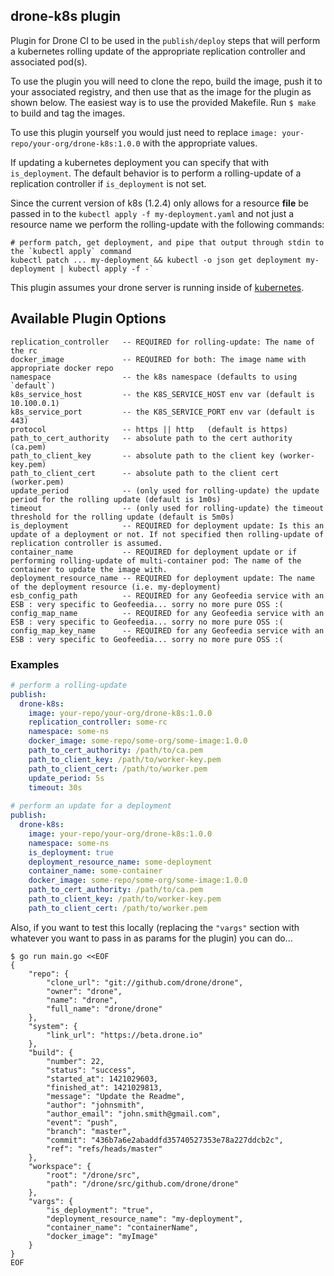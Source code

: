 ## drone-k8s plugin

Plugin for Drone CI to be used in the `publish/deploy` steps that will perform a kubernetes rolling update of the appropriate replication controller and associated pod(s).

To use the plugin you will need to clone the repo, build the image, push it to your associated registry, and then use that
as the image for the plugin as shown below. The easiest way is to use the provided Makefile. Run `$ make` to build and tag the images. 

To use this plugin yourself you would just need to replace `image: your-repo/your-org/drone-k8s:1.0.0` with the appropriate values.

If updating a kubernetes deployment you can specify that with `is_deployment`. The default behavior is to perform a rolling-update of a replication controller if `is_deployment` is not set.

Since the current version of k8s (1.2.4) only allows for a resource **file** be passed in to the `kubectl apply -f my-deployment.yaml` and not just a resource name we perform the rolling-update
with the following commands:
```
# perform patch, get deployment, and pipe that output through stdin to the `kubectl apply` command
kubectl patch ... my-deployment && kubectl -o json get deployment my-deployment | kubectl apply -f -`
``` 

This plugin assumes your drone server is running inside of [kubernetes](http://kubernetes.io/).

## Available Plugin Options

```no-highlight
replication_controller   -- REQUIRED for rolling-update: The name of the rc
docker_image             -- REQUIRED for both: The image name with appropriate docker repo
namespace                -- the k8s namespace (defaults to using `default`)
k8s_service_host         -- the K8S_SERVICE_HOST env var (default is 10.100.0.1)
k8s_service_port         -- the K8S_SERVICE_PORT env var (default is 443)
protocol                 -- https || http   (default is https)
path_to_cert_authority   -- absolute path to the cert authority (ca.pem)
path_to_client_key       -- absolute path to the client key (worker-key.pem)
path_to_client_cert      -- absolute path to the client cert (worker.pem)
update_period            -- (only used for rolling-update) the update period for the rolling update (default is 1m0s)
timeout                  -- (only used for rolling-update) the timeout threshold for the rolling update (default is 5m0s)
is_deployment            -- REQUIRED for deployment update: Is this an update of a deployment or not. If not specified then rolling-update of replication controller is assumed.
container_name           -- REQUIRED for deployment update or if performing rolling-update of multi-container pod: The name of the container to update the image with.
deployment_resource_name -- REQUIRED for deployment update: The name of the deployment resource (i.e. my-deployment)
esb_config_path          -- REQUIRED for any Geofeedia service with an ESB : very specific to Geofeedia... sorry no more pure OSS :(
config_map_name          -- REQUIRED for any Geofeedia service with an ESB : very specific to Geofeedia... sorry no more pure OSS :(
config_map_key_name      -- REQUIRED for any Geofeedia service with an ESB : very specific to Geofeedia... sorry no more pure OSS :(
```

### Examples

```yaml
# perform a rolling-update
publish: 
  drone-k8s:
    image: your-repo/your-org/drone-k8s:1.0.0
    replication_controller: some-rc
    namespace: some-ns
    docker_image: some-repo/some-org/some-image:1.0.0
    path_to_cert_authority: /path/to/ca.pem
    path_to_client_key: /path/to/worker-key.pem
    path_to_client_cert: /path/to/worker.pem
    update_period: 5s
    timeout: 30s
    
# perform an update for a deployment
publish: 
  drone-k8s:
    image: your-repo/your-org/drone-k8s:1.0.0
    namespace: some-ns
    is_deployment: true
    deployment_resource_name: some-deployment
    container_name: some-container
    docker_image: some-repo/some-org/some-image:1.0.0
    path_to_cert_authority: /path/to/ca.pem
    path_to_client_key: /path/to/worker-key.pem
    path_to_client_cert: /path/to/worker.pem
```


Also, if you want to test this locally (replacing the `"vargs"` section with whatever you want to pass in as params for the plugin) you can do...

```
$ go run main.go <<EOF
{
    "repo": {
        "clone_url": "git://github.com/drone/drone",
        "owner": "drone",
        "name": "drone",
        "full_name": "drone/drone"
    },
    "system": {
        "link_url": "https://beta.drone.io"
    },
    "build": {
        "number": 22,
        "status": "success",
        "started_at": 1421029603,
        "finished_at": 1421029813,
        "message": "Update the Readme",
        "author": "johnsmith",
        "author_email": "john.smith@gmail.com",
        "event": "push",
        "branch": "master",
        "commit": "436b7a6e2abaddfd35740527353e78a227ddcb2c",
        "ref": "refs/heads/master"
    },
    "workspace": {
        "root": "/drone/src",
        "path": "/drone/src/github.com/drone/drone"
    },
    "vargs": {
        "is_deployment": "true",
        "deployment_resource_name": "my-deployment",
        "container_name": "containerName",
        "docker_image": "myImage"
    }
}
EOF
```

